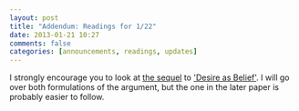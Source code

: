 ```yaml
---
layout: post
title: "Addendum: Readings for 1/22"
date: 2013-01-21 10:27
comments: false
categories: [announcements, readings, updates]
---
```


I strongly encourage you to look at [the sequel](http://www.jstor.org/stable/2254563) to ['Desire as Belief'](http://www.jstor.org/stable/10.2307/2255078). I will go over both formulations of the argument, but the one in the later paper is probably easier to follow.
